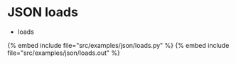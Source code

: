 # JSON loads

* loads

{% embed include file="src/examples/json/loads.py" %}
{% embed include file="src/examples/json/loads.out" %}



